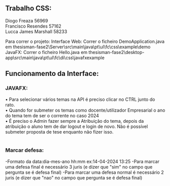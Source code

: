 <h2>Trabalho CSS:</h2>
    Diogo Freaza 56969 <br>
    Francisco Resendes 57162 <br>
    Lucca James Marshall 58233 <br>


Para correr o projeto:
Interface Web: Correr o ficheiro DemoApplication.java em thesisman-fase2\Server\src\main\java\pt\ul\fc\css\example\demo
JavaFX: Correr o ficheiro Hello.java em thesisman-fase2\desktop-app\src\main\java\pt\ul\fc\di\css\javafxexample

<h2>Funcionamento da Interface:</h2>

<h3>JAVAFX:</h3>
    •	Para selecionar vários temas na API é preciso clicar no CTRL junto do rato.<br>
    •	Quando for submeter os temas como docente/utilizador Empresarial o ano do tema tem de ser o corrente no caso 2024<br>
    •	É preciso o Admin fazer sempre a Atribuição do tema, depois da atribuição o aluno tem de dar logout e login de novo. Não é possível submeter proposta de tese enquanto não fizer isso.<br>
<br>
<h3>Marcar defesa:</h3>
    -Formato da data:dia-mes-ano hh:mm   ex:14-04-2024 13:25
    -Para marcar uma defesa final é necessário 3 juris (e dizer que "sim" no campo que pergunta se é defesa final)
    -Para marcar uma defesa normal é necessário 2 juris (e dizer que "nao" no campo que pergunta se é defesa final)
